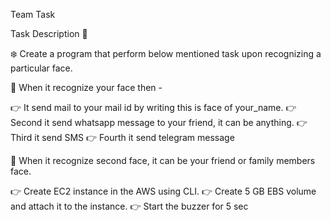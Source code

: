 Team Task

Task Description 📄

❄️ Create a program that perform below mentioned task upon recognizing a particular face. 

📌 When it recognize your face then - 

👉 It send mail to your mail id by writing this is face of your_name. 
👉 Second it send whatsapp message to your friend, it can be anything.
👉 Third it send SMS
👉 Fourth it send telegram message

📌 When it recognize second  face, it can be your friend or family members face.

👉 Create EC2 instance in the AWS using CLI. 
👉 Create 5 GB EBS volume and attach it to the instance. 
👉 Start the buzzer for 5 sec
